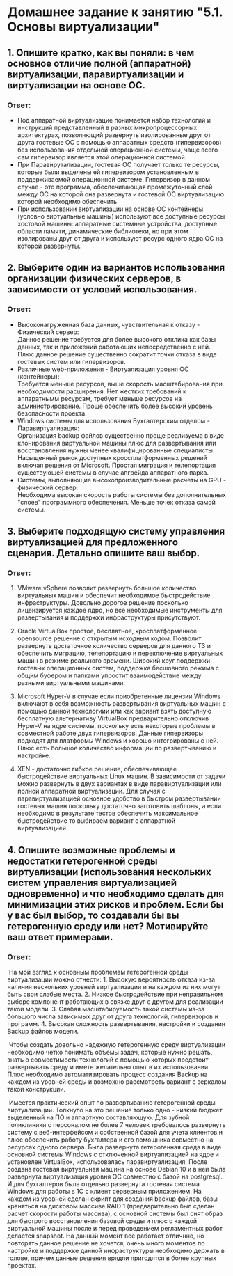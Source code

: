   # Домашнее задание к занятию "5.1. Основы виртуализации"

 ##  1. Опишите кратко, как вы поняли: в чем основное отличие полной (аппаратной) виртуализации, паравиртуализации и виртуализации на основе ОС.

### Ответ:

  * Под аппаратной виртуализацие понимается набор технологий и инструкций представленный в разных микропроцессорных архитектурах, позволяющий развернуть изолированные друг от друга гостевые ОС с помощью аппаратных средств (гипервизоров) без использования отдельной операционной системы, чаще всего сам гипервизор является этой операционной системой.
  * При Паравирутализации, гостевая ОС получает только те ресурсы, которые были выделены ей гипервизором установленным в поддерживаемой операционной системе. Гипервизор в данном случае - это программа, обеспечивающая промежуточный слой между ОС на которой она развернута и гостевой ОС виртуализацию которой необходимо обеспечить.
  * При использовании виртуализации на основе ОС контейнеры (условно виртуальные машины) используют все доступные ресурсы хостовой машины: аппаратные системные устройства, доступные области памяти, динамические библиотеки, но при этом изолированы друг от друга и используют ресурс одного ядра ОС на которой развернуты.

  ## 2. Выберите один из вариантов использования организации физических серверов, в зависимости от условий использования.

 ### Ответ:

  * Высоконагруженная база данных, чувствительная к отказу - Физический сервер:  
      Данное решение требуется для более высокого отклика как базы данных, так и приложений работающих непосредственно с ней. Плюс данное решение существенно сократит точки отказа в виде гостевых систем или гипервизоров.      
  * Различные web-приложения - Виртуализация уровня ОС (контейнеры):  
      Требуется меньше ресурсов, выше скорость масштабирования при необходимости расширения. Нет жестких требований к аппаратнымм ресурсам, требует меньше ресурсов на администрирование. Проще обеспечить более высокий уровень безопасности проекта.
  * Windows системы для использования Бухгалтерским отделом - Паравиртуализация:  
      Организация backup файлов существенно проще реализуема в виде клонирования виртуальной машины плюс для развертывания или восстановления нужны менее квалифицированные специалисты. Насыщенный рынок доступных кроссплатформенных решений включая решения от Microsoft. Простая миграция и телепортация существующей системы в случае апгрейда аппаратного парка.   
  * Системы, выполняющие высокопроизводительные расчеты на GPU - физический сервер:  
      Необходима высокая скорость работы системы без дополнительных "слоев" программного обеспечения. Меньше точек отказа самой системы.

   ## 3. Выберите подходящую систему управления виртуализацией для предложенного сценария. Детально опишите ваш выбор. 

  ### Ответ:

1. VMware vSphere позволит развернуть большое количество виртуальных машин и обеспечит необходимое быстродействие инфраструктуры. Довольно дорогое решение посколько лицензируется каждое ядро, но все необходимые инструменты для развертывания и поддержки инфраструктуры присутствуют.

2. Oracle VirtualBox простое, бесплатное, кросплатформенное opensource решение с открытым исходным кодом. Позволит развернуть достаточное количество серверов для данного ТЗ и обеспечить миграцию, телепортацию и переключение виртуальных машин в режиме реального времени. Широкий круг поддержки гостевых операционных систем, поддержка бесшовного режима с общим буфером и папками упростит взаимодействие между разными виртуальными машинами.

3. Microsoft Hyper-V в случае если приобретенные лицензии Windows включают в себя возможность развертывания виртуальных машин с помощью данной технологиии или как вариант взять доступную бесплатную альтернативу VirtualBox предварительно отключив Hyper-V на ядре системы, поскольку есть некоторые проблемы в совместной работе двух гипервизоров. Данные гипервизоры подходят для платформы Windows и хорошо интегрированы с ней. Плюс есть большое количество информации по развертыванию и настройке.

4. XEN - достаточно гибкое решение, обеспечивающее быстродействие  виртуальных Linux машин. В зависимости от задачи можно развернуть в двух вариантах в виде паравиртуализации или полной аппаратной виртуализации. Для случая с паравиртуализацией основное удобство в быстром развертывании гостевых машин поскольку достаточно заготовить шаблоны, а если необходимо в результате тестов обеспечить максимальное быстродействие то выбираем вариант с аппаратной виртуализацией.

## 4. Опишите возможные проблемы и недостатки гетерогенной среды виртуализации (использования нескольких систем управления виртуализацией  одновременно) и что необходимо сделать для минимизации этих рисков и  проблем. Если бы у вас был выбор, то создавали бы вы гетерогенную среду  или нет? Мотивируйте ваш ответ примерами.

### Ответ:

​	На мой взгляд к основным проблемам гетерогенной среды виртуализации можно отнести: 1. Высокую вероятность отказа из-за наличия нескольких уровней виртуализации и на каждом из них могут быть свои слабые места. 2. Низкое быстродействие при неправильном выборе компонент работающих в связке друг с другом для реализации такой модели. 3. Слабая масштабируемость такой системы из-за большого числа зависимых друг от друга технологий, гипервизоров и программ. 4. Высокая сложность развертывания, настройки и создания Backup файлов модели. 

​	Чтобы создать довольно надежную гетерогенную среду виртуализации необходимо четко понимать объемы задач, которые нужно решать, знать о совместимости технологий с помощью которых предстоит развертывать среду и иметь желательно опыт в их использовании.  Плюс необходимо автоматизировать процесс создания Backup на каждом из уровней среды и возможно рассмотреть вариант с зеркалом такой конструкции. 

​	Имеется практический опыт по развертыванию гетерогенной среды виртуализации. Толкнуло на это решение только одно - низкий бюджет выделенный на ПО и аппартную составляющую. Для зубной поликлиники с персоналом не более 7 человек требовалось развернуть систему с веб-интерфейсом и собственной базой для учета клиентов и плюс обеспечить работу бухгалтера и его помощника совместно на ресурсах одного сервера. Была развернута гетерогенная среда в виде основной системы Windows с отключенной виртуализацией на ядре и установлен VirtualBox, использовалась паравиртуализация. После создана гостевая виртуальная машина на основе Debian 10 и в ней была развернута виртуализация уровня ОС совместно с базой на postgresql. И для бухгалтеров была отдельно развернута гостевая система Windows для работы в 1С с клиент серверным приложением.  На каждом из уровней сделан скрипт для создания backup файлов, базы храняться на дисковом массиве RAID 1 (предварительно был сделан расчет скорости работы массива), с основной системы был снят образ для быстрого восстановления базовой среды и плюс с каждой виртуальной машины после и перед проведением регламентных работ делается snapshot. На данный момент все работает отличнно, но повторять данное решение не хочется, очень много моментов по настройке и поддержке данной инфраструктуры необходимо держать в голове, причем данные решения врядли пригодятся в более крупных проектах.
